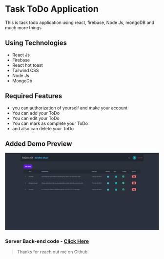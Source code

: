 # Task ToDo Application

This is task todo application using react, firebase, Node Js, mongoDB and much more things

## Using Technologies

- React Js
- Firebase
- React hot toast
- Tailwind CSS
- Node Js
- MongoDb


## Required Features

- you can authorization of yourself and make your account
- You can add your ToDo
- You can edit your ToDo
- You can mark as complete your ToDo
- and also can delete your ToDo


## Added Demo Preview

![imageScreenshot](./preview.png)

### Server Back-end code - [Click Here](https://github.com/TEMPLAR-007/ToDo-App-Server)


> Thanks for reach out me on Github.
